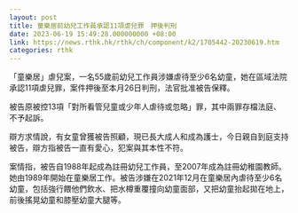 ```yaml
---
layout: post
title: 童樂居前幼兒工作員承認11項虐兒罪　押後判刑
date: 2023-06-19 15:49:28.000000000 +08:00
link: https://news.rthk.hk/rthk/ch/component/k2/1705442-20230619.htm
categories: rthk
---
```


「童樂居」虐兒案，一名55歲前幼兒工作員涉嫌虐待至少6名幼童，她在區域法院承認11項虐兒罪，案件押後至本月26日判刑，法官批准被告保釋。

被告原被控13項「對所看管兒童或少年人虐待或忽略」罪，其中兩罪存檔法庭、不予起訴。

辯方求情說，有女童曾獲被告照顧，現已長大成人和成為護士，今日親自到庭支持被告，辯方指被告一直有愛心，犯案與其本性不符。

案情指，被告自1988年起成為註冊幼兒工作員，至2007年成為註冊幼稚園教師。她由1989年開始在童樂居工作。被告涉嫌在2021年12月在童樂居內虐待至少6名幼童，包括強行餵他們飲水、把水樽重覆撞向幼童面部，又把幼童抬起拋在地上，前後搖晃幼童和膝壓幼童大腿等。
